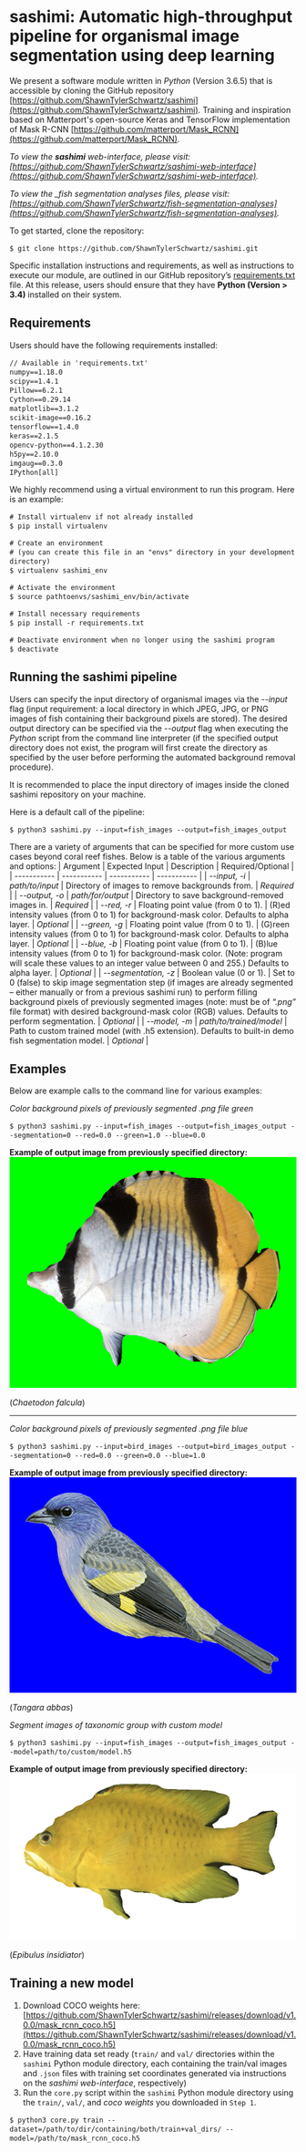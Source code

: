 # sashimi: Automatic high-throughput pipeline for organismal image segmentation using deep learning

We present a software module written in *Python* (Version 3.6.5) that is accessible by cloning the GitHub repository [https://github.com/ShawnTylerSchwartz/sashimi](https://github.com/ShawnTylerSchwartz/sashimi). Training and inspiration based on Matterport's open-source Keras and TensorFlow implementation of Mask R-CNN [https://github.com/matterport/Mask_RCNN](https://github.com/matterport/Mask_RCNN).

*To view the __sashimi__ web-interface, please visit: [https://github.com/ShawnTylerSchwartz/sashimi-web-interface](https://github.com/ShawnTylerSchwartz/sashimi-web-interface).*

*To view the __fish segmentation analyses_ files, please visit: [https://github.com/ShawnTylerSchwartz/fish-segmentation-analyses](https://github.com/ShawnTylerSchwartz/fish-segmentation-analyses).*

To get started, clone the repository:
```
$ git clone https://github.com/ShawnTylerSchwartz/sashimi.git
```

Specific installation instructions and requirements, as well as instructions to execute our module, are outlined in our GitHub repository’s [requirements.txt](requirements.txt) file. At this release, users should ensure that they have **Python (Version > 3.4)** installed on their system.

## Requirements
Users should have the following requirements installed:
```
// Available in 'requirements.txt'
numpy==1.18.0
scipy==1.4.1
Pillow==6.2.1
Cython==0.29.14
matplotlib==3.1.2
scikit-image==0.16.2
tensorflow==1.4.0
keras==2.1.5
opencv-python==4.1.2.30
h5py==2.10.0
imgaug==0.3.0
IPython[all]
```

We highly recommend using a virtual environment to run this program. Here is an example:
```
# Install virtualenv if not already installed
$ pip install virtualenv
```
```
# Create an environment
# (you can create this file in an "envs" directory in your development directory)
$ virtualenv sashimi_env
```
```
# Activate the environment
$ source pathtoenvs/sashimi_env/bin/activate
```
```
# Install necessary requirements
$ pip install -r requirements.txt
```
```
# Deactivate environment when no longer using the sashimi program
$ deactivate
```

## Running the sashimi pipeline
Users can specify the input directory of organismal images via the *--input* flag (input requirement: a local directory in which JPEG, JPG, or PNG images of fish containing their background pixels are stored). The desired output directory can be specified via the *--output* flag when executing the *Python* script from the command line interpreter (if the specified output directory does not exist, the program will first create the directory as specified by the user before performing the automated background removal procedure).

It is recommended to place the input directory of images inside the cloned sashimi repository on your machine.

Here is a default call of the pipeline:
```
$ python3 sashimi.py --input=fish_images --output=fish_images_output
```

There are a variety of arguments that can be specified for more custom use cases beyond coral reef fishes. Below is a table of the various arguments and options:
| Argument      | Expected Input | Description | Required/Optional |
| ----------- | ----------- | ----------- | ----------- |
| *--input, -i*      | *path/to/input*       | Directory of images to remove backgrounds from.      | *Required*       |
| *--output, -o*   | *path/for/output*        | Directory to save background-removed images in.      | *Required*       |
| *--red, -r*   | Floating point value (from 0 to 1).        | (R)ed intensity values (from 0 to 1) for background-mask color. Defaults to alpha layer.      | *Optional*       |
| *--green, -g*   | Floating point value (from 0 to 1).        | (G)reen intensity values (from 0 to 1) for background-mask color. Defaults to alpha layer.      | *Optional*       |
| *--blue, -b*   | Floating point value (from 0 to 1).        | (B)lue intensity values (from 0 to 1) for background-mask color. (Note: program will scale these values to an integer value between 0 and 255.) Defaults to alpha layer.      | *Optional*       |
| *--segmentation, -z*   | Boolean value (0 or 1).        | Set to 0 (false) to skip image segmentation step (if images are already segmented – either manually or from a previous sashimi run) to perform filling background pixels of previously segmented images (note: must be of *“.png”* file format) with desired background-mask color (RGB) values. Defaults to perform segmentation.      | *Optional*       |
| *--model, -m*   | *path/to/trained/model*        | Path to custom trained model (with .h5 extension). Defaults to built-in demo fish segmentation model.      | *Optional*       |

## Examples
Below are example calls to the command line for various examples:

*Color background pixels of previously segmented .png file green*
```
$ python3 sashimi.py --input=fish_images --output=fish_images_output --segmentation=0 --red=0.0 --green=1.0 --blue=0.0
```
**Example of output image from previously specified directory:**
![Example Green Fish](readme-examples/Chaetodon_falcula_green.png)

(_Chaetodon falcula_)

---

*Color background pixels of previously segmented .png file blue*
```
$ python3 sashimi.py --input=bird_images --output=bird_images_output --segmentation=0 --red=0.0 --green=0.0 --blue=1.0
```
**Example of output image from previously specified directory:**
![Example Blue Bird](readme-examples/Tangara_abbas_blue.png)

(_Tangara abbas_)

*Segment images of taxonomic group with custom model*
```
$ python3 sashimi.py --input=fish_images --output=fish_images_output --model=path/to/custom/model.h5
```
**Example of output image from previously specified directory:**
![Example Segmented Fish](readme-examples/Epibulus_insidiator.png)

(_Epibulus insidiator_)

## Training a new model
1. Download COCO weights here: [https://github.com/ShawnTylerSchwartz/sashimi/releases/download/v1.0.0/mask_rcnn_coco.h5](https://github.com/ShawnTylerSchwartz/sashimi/releases/download/v1.0.0/mask_rcnn_coco.h5)
2. Have training data set ready (`train/` and `val/` directories within the `sashimi` Python module directory, each containing the train/val images and `.json` files with training set coordinates generated via instructions on the _sashimi web-interface_, respectively)
3. Run the `core.py` script within the `sashimi` Python module directory using the `train/`, `val/`, and _coco weights_ you downloaded in `Step 1`.
```
$ python3 core.py train --dataset=/path/to/dir/containing/both/train+val_dirs/ --model=/path/to/mask_rcnn_coco.h5
```